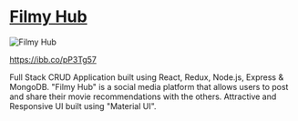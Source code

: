 # [Filmy Hub](https://filmyhub-react.herokuapp.com/)

![Filmy Hub](https://ibb.co/DWh79MN)

https://ibb.co/pP3Tg57

Full Stack CRUD Application built using React, Redux, Node.js, Express & MongoDB. "Filmy Hub" is a social media platform that allows users to post and share their movie recommendations with the others. Attractive and Responsive UI built using "Material UI".

